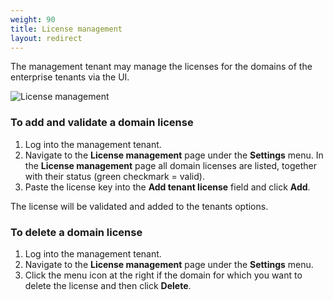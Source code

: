 ```yaml
---
weight: 90
title: License management
layout: redirect
---
```


The management tenant may manage the licenses for the domains of the enterprise tenants via the UI.

![License management](/images/users-guide/enterprise-tenant/et-license-management.png)

### To add and validate a domain license

1. Log into the management tenant.
2. Navigate to the **License management** page under the **Settings** menu. 
In the **License management** page all domain licenses are listed, together with their status (green checkmark = valid).
1. Paste the license key into the **Add tenant license** field and click **Add**.

The license will be validated and added to the tenants options.

### To delete a domain license

1. Log into the management tenant.
2. Navigate to the **License management** page under the **Settings** menu. 
3. Click the menu icon at the right if the domain for which you want to delete the license and then click **Delete**. 